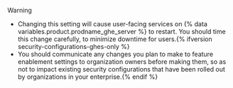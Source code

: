> [!WARNING]
> * Changing this setting will cause user-facing services on {% data variables.product.prodname_ghe_server %} to restart. You should time this change carefully, to minimize downtime for users.{% ifversion security-configurations-ghes-only %}
> * You should communicate any changes you plan to make to feature enablement settings to organization owners before making them, so as not to impact existing security configurations that have been rolled out by organizations in your enterprise.{% endif %}


